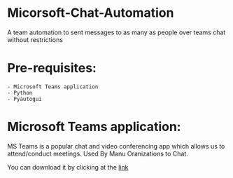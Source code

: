 # Micorsoft-Chat-Automation
A team automation to sent messages to as many as people over teams chat without restrictions

Pre-requisites:
==========================
```
- Microsoft Teams application
- Python
- Pyautogui
```

Microsoft Teams application:
==========================
MS Teams is a popular chat and video conferencing app which allows us to attend/conduct meetings.
Used By Manu Oranizations to Chat.

You can download it by clicking at the [link](https://www.microsoft.com/en-in/microsoft-365/microsoft-teams/download-app)
